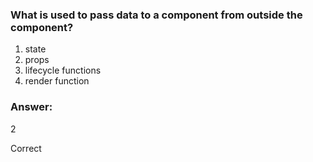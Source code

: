 ### What is used to pass data to a component from outside the component?

1. state
1. props
1. lifecycle functions
1. render function

### Answer:

2 


Correct